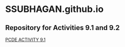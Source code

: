 # SSUBHAGAN.github.io
## Repository for Activities 9.1 and 9.2
<a href="https://ssubhagan.github.io/PCDE-Activity-9.1">PCDE ACTIVITY 9.1 </a>
